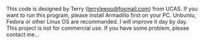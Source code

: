 

This code is designed by Terry (terryleeoo@foxmail.com) from UCAS.
If you want to run this program, please install Armadillo first on your PC. Unbuntu, Fedora or other Linux OS are recommanded.
I will improve it day by day.
This project is not for commercial use.
If you have some problem, please contact me...
